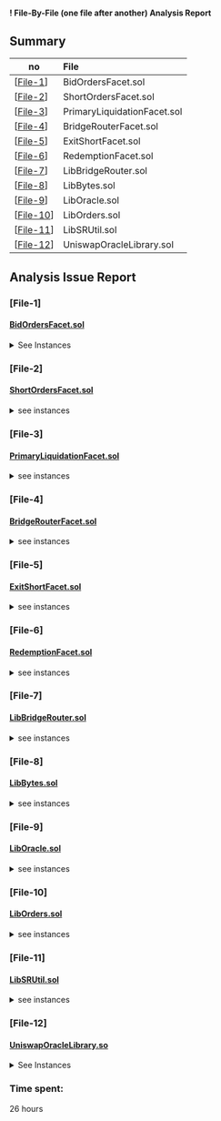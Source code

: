 
#### ! File-By-File (one file after another) Analysis Report

## Summary

no | File |
|-|:-|
| [[File-1](#file-1)] | BidOrdersFacet.sol |
| [[File-2](#file-2)] | ShortOrdersFacet.sol | 
| [[File-3](#file-3)] | PrimaryLiquidationFacet.sol | 
| [[File-4](#file-4)] | BridgeRouterFacet.sol | 
| [[File-5](#file-5)] | ExitShortFacet.sol | 
| [[File-6](#file-6)] | RedemptionFacet.sol | 
| [[File-7](#file-7)] | LibBridgeRouter.sol | 
| [[File-8](#file-8)] | LibBytes.sol | 
| [[File-9](#file-9)] | LibOracle.sol | 
| [[File-10](#file-10)] | LibOrders.sol | 
| [[File-11](#file-11)] | LibSRUtil.sol | 
| [[File-12](#file-12)] | UniswapOracleLibrary.sol | 


## Analysis Issue Report 


### [File-1]  
#### [BidOrdersFacet.sol](https://github.com/code-423n4/2024-03-dittoeth//blob/main/contracts/facets/BidOrdersFacet.sol)


<details>
<summary> See Instances</summary>



#### Admin Abuse Risks:

**Access Controls**: Ensure that only authorized entities have access to critical functions like `createForcedBid`.
**Fee Handling**: Verify that fee calculations are fair and transparent to prevent potential abuse by admins.


#### Systemic Risks:

**Order Matching Logic**: The `bidMatchAlgo` function seems to handle order matching intricacies. Ensure thorough testing to catch edge cases.
**Oracle Dependency**: The contract interacts with an Oracle contract. Ensure the Oracle's reliability and security to prevent systemic risks.


#### Technical Risks:

**Stack Too Deep**: There is a comment about preventing "stack too deep" issues by creating `incomingBid` in `createBid` instead of `BidMatchAlgo`. Ensure this approach is effective.
**Gas Optimization**: Verify gas optimizations in sorting and matching algorithms to avoid excessive gas costs.
**Oracle Price Updates**: Validate the mechanism for updating Oracle prices to prevent price manipulation risks.


#### Integration Risks:


**External Contracts**: Dependencies on external contracts like `Oracle` and `Diamond` should be thoroughly audited and integrated securely to prevent vulnerabilities.
**Data Integrity**: Ensure data consistency and integrity across multiple contracts, especially during order matching and asset transfers.


#### Non-Standard Token Risks:

**ERC-20 Operations**: Verify ERC-20 token operations like transferring tokens (`s.assetUser[asset][bidder].ercEscrowed += matchTotal.fillErc`) to prevent token loss or unauthorized transfers.


</details>


### [File-2]   
#### [ShortOrdersFacet.sol](https://github.com/code-423n4/2024-03-dittoeth//blob/main/contracts/facets/ShortOrdersFacet.sol)


<details>
<summary>see instances</summary>



#### Admin Abuse Risks:

**Access Controls**: Verify that only authorized entities have access to critical functions like `createLimitShort`.
**CR Validation**: Ensure that CR (Collateral Ratio) validations prevent abuse by users setting invalid CR values.
**Eth Escrow Check**: Confirm that checks for sufficient ETH escrowed by users are properly implemented to prevent misuse.


#### Systemic Risks:

O**rder Matching Logic:** Review the logic in `createLimitShort` and `sellMatchAlgo` for accurate order matching and handling of different scenarios.
**CR Constraints**: Ensure that the collateral ratio (CR) calculations and constraints are correctly applied to prevent systemic risks related to under-collateralization.
**Oracle Dependency**: Assess the reliability and security of the Oracle contract (`LibOracle`) as it affects critical pricing decisions.


#### Technical Risks:

**Stack Too Deep**: The contract comments mention preventing "stack too deep" issues. Ensure that the workaround implemented is effective and doesn't introduce vulnerabilities.
**Gas Optimization**: Review gas usage in complex calculations, loops, and external contract interactions for efficient gas usage.
**Order Book Maintenance:** Verify that order book updates and placements are handled efficiently to avoid potential bottlenecks or errors.


#### Integration Risks:

**External Libraries**: Ensure that interactions with external libraries (`LibOrders`, `LibAsset`, `LibOracle`, etc.) are secure and well-integrated to avoid vulnerabilities.
**Data Consistency**: Check for consistency in data handling across different contract functions and libraries to prevent data corruption or manipulation risks.


#### Non-Standard Token Risks:

**ERC-20 Operations:** Review ERC-20 token operations related to short positions (`ercAmount`) and collateral to prevent token loss, unauthorized minting, or other risks.


#### Overall:
the contract seems to manage short orders in a market system with considerations for collateral ratios, order matching, and price oracles.

</details>

### [File-3]   
#### [PrimaryLiquidationFacet.sol](https://github.com/code-423n4/2024-03-dittoeth//blob/main/contracts/facets/PrimaryLiquidationFacet.sol)



<details>
<summary>see instances</summary>



#### Admin Abuse Risks:

**Constructor Parameter**: The constructor takes an `_dusd` address parameter, which should be carefully managed to ensure it is set correctly during contract deployment to prevent potential admin abuse.
**Forced Liquidation**: The `liquidate` function handles forced liquidation, which could be abused if not properly monitored and controlled.


#### Systemic Risks:

**Liquidation Logic**: Review the `liquidate` function to ensure that forced liquidations are handled accurately and securely without exposing the system to vulnerabilities or exploits.
**Oracle Dependency**: The contract relies on an Oracle (`LibOracle`) for price information, which introduces systemic risk if the Oracle is compromised or unreliable.
**Accounting and Escrow Handling**: Verify that collateral, debts, and fees are managed correctly during liquidation and that the accounting logic is robust.


#### Technical Risks:

**Gas Usage**: Complex operations like forced bidding and accounting could lead to high gas costs, so gas optimizations should be considered.
**Data Integrity**: Ensure that data handling across different storage locations (`s.asset`, `s.vaultUser`, etc.) is consistent and secure to avoid data corruption or manipulation risks.
**External Contract Interactions**: The contract interacts with external contracts/interfaces (`IDiamond`, other libraries), so integration risks with these contracts should be assessed.


#### Integration Risks:

***External Libraries and Interfaces***: Check the integration with external libraries (`LibOrders`, `LibAsset`, `LibOracle`, etc.) and interfaces (`IDiamond`) to ensure compatibility, security, and reliability.
**Oracle Dependency**: As mentioned earlier, integration with the Oracle contract (`LibOracle`) should be thoroughly tested and audited to prevent potential vulnerabilities or inaccuracies in price data.



#### Non-Standard Token Risks:

**ERC-20 Operations**: The contract doesn't directly handle ERC-20 tokens but interacts with them indirectly through other contracts. Ensure that ERC-20 token interactions are secure and follow best practices to avoid token loss or unauthorized access.


#### Overall:

the contract appears to handle liquidation operations in a market system, relying on external contracts/interfaces for price data and accounting. Additionally, monitoring and access controls should be implemented to prevent admin abuse and unauthorized actions within the contract.

</details>

### [File-4]   
#### [BridgeRouterFacet.sol](https://github.com/code-423n4/2024-03-dittoeth//blob/main/contracts/facets/BridgeRouterFacet.sol)

<details>
<summary>see instances</summary>



#### Admin Abuse Risks:

**Bridge Address Setters**: The constructor allows setting addresses for `rethBridge` and `stethBridge`. If these addresses are controlled by administrators and not updated correctly, it could lead to potential abuse.
**Fee Handling**: The contract handles fees (`withdrawalFeePct`) that can be configured per bridge. If fee settings are not managed properly, it could result in unfair or exploitative fee structures.



#### Systemic Risks:

**Bridge Functionality**: The contract interacts with bridges (`IBridge`) to deposit and withdraw assets. Ensure that bridge contracts are secure, reliable, and audited to prevent loss of funds or incorrect token handling.
**Vault Logic**: The contract has logic related to vaults (`getDethTotal`, `getBridges`, etc.), which should be thoroughly tested to ensure accurate accounting and proper functioning across different bridge types.


#### Technical Risks:

**Gas Optimization**: Complex operations such as fee calculations and yield rate updates could consume significant gas. Consider gas optimizations, especially in functions like `maybeUpdateYield` and `_ethConversion`.
**Error Handling**: The contract includes error handling for minimum deposit checks (`C.MIN_DEPOSIT`). Verify that error conditions are appropriately managed and do not lead to unexpected contract states.


#### Integration Risks:

**Bridge Interfaces**: The contract relies on the `IBridge` interface for interactions with bridge contracts. Ensure that the interface is well-defined, compatible with bridge implementations, and handles edge cases securely.
**External Contracts**: External contracts/interfaces such as `IBridge` and `Constants.sol` are referenced. Thoroughly audit and test interactions with these external components to avoid integration issues or vulnerabilities.


#### Non-Standard Token Risks:

**Token Deposits and Withdrawals**: The contract handles deposits and withdrawals of tokens (`LST` and `dETH`) via bridge contracts. Ensure that token handling follows best practices to prevent loss, double-spending, or unauthorized access.


#### Overall:

the contract seems to manage interactions with bridges and vaults for depositing and withdrawing assets. Careful attention should be given to bridge configurations, fee structures, gas optimizations, and error handling to mitigate the identified risks and ensure the security and reliability of the system. 

</details>

### [File-5]   
#### [ExitShortFacet.sol](https://github.com/code-423n4/2024-03-dittoeth//blob/main/contracts/facets/ExitShortFacet.sol)



<details>
<summary>see instances</summary>



#### Admin Abuse Risks:

**Constructor Parameters**: The constructor allows setting the `dusd` address, which could potentially be controlled by administrators. Any mismanagement or changes to this address could lead to abuse or unauthorized behavior.
**Bid Creation:** The `exitShort` function involves creating bids on the market, which may have implications based on the bid parameters and market conditions. Admins need to ensure fair and transparent bid creation processes.



#### Systemic Risks:

**Short Position Management**: The contract facilitates exiting short positions in different ways (`exitShortWallet`, `exitShortErcEscrowed`, `exitShort`) based on different conditions. Incorrect handling of short positions or market conditions could lead to unexpected losses or gains.
**Oracle Dependency**: The contract relies on external oracles for price information (`updateOracleAndStartingShortViaTimeBidOnly`). Ensure that oracle updates are timely and accurate to prevent mispricing risks.


#### Technical Risks:

**Gas Optimization**: Complex operations such as bid creation (`createForcedBid`) and collateral calculations could consume significant gas. Gas optimizations may be needed, especially in functions dealing with on-chain interactions or calculations.
**Error Handling**: The contract includes error handling for various conditions such as insufficient collateral, invalid buyback amounts, or dust amounts. Ensure that error conditions are appropriately managed to prevent unexpected contract states.


#### Integration Risks:

**External Interfaces**: The contract interacts with external contracts/interfaces (`IDiamond`, `LibAsset.burnMsgSenderDebt`) for bid creation, ERC management, and asset handling. Thoroughly audit and test interactions with these external components to ensure compatibility and security.
**Market Dependency**: The `exitShort` function interacts with the market, relying on market conditions and bid placements. Integration risks may arise if market conditions change rapidly or if bids are not executed as expected.


#### Non-Standard Token Risks:

**Token Handling:** The contract handles ERC tokens (`dusd`, ERC-20 tokens) for collateral, buyback, and bid creation. Ensure that token handling follows best practices to prevent loss, double-spending, or unauthorized access.


#### Overall:

the contract manages short positions, bid creation, and ERC token interactions to exit short positions. Admins should ensure correct parameter inputs, proper error handling, accurate oracle updates, gas optimizations, and secure token handling to mitigate the identified risks and maintain system integrity. 

</details>

### <a name="#file-6"></a>  [File-6] 
#### [RedemptionFacet.sol](https://github.com/code-423n4/2024-03-dittoeth//blob/main/contracts/facets/RedemptionFacet.sol)



<details>
<summary>see instances</summary>



#### Admin Abuse Risks:

**Access Controls**: Ensure that only authorized users have access to critical functions such as proposing redemption, disputing redemption, and claiming redemption. Consider implementing role-based access controls (RBAC) if necessary to restrict access appropriately.
**Fee Manipulation**: Validate fee calculations and ensure that fee-related parameters cannot be manipulated by unauthorized parties. Use secure methods for fee calculations to prevent abuse.



#### Systemic Risks:

**Protocol Governance**: Consider implementing mechanisms for protocol governance to address potential disputes and conflicts among users, especially during redemption and collateral claiming phases.
**Dispute Resolution**: Define clear rules and procedures for resolving disputes between parties involved in redemption proposals and claiming collateral. Ensure fairness and transparency in dispute resolution mechanisms.

#### Technical Risks:

**Contract Security**: Perform thorough code reviews and security audits to identify and mitigate vulnerabilities such as reentrancy bugs, integer overflows/underflows, and potential logic errors.
**Data Integrity**: Ensure that data stored in storage variables is accurately updated and validated throughout the redemption process to prevent discrepancies and data corruption.
**Oracle Dependence**: Monitor and manage dependencies on oracles for price feeds and other critical data inputs. Implement fail-safes or fallback mechanisms to handle oracle failures or manipulations.


#### Integration Risks:

**External Contract Interactions**: Review and verify interactions with external contracts, especially libraries and interfaces, to prevent unexpected behavior or vulnerabilities arising from integration points.
**Token Standards Compliance**: Ensure compliance with relevant token standards (e.g., ERC-20) for tokens involved in the redemption process. Validate token transfers and interactions to prevent loss or manipulation of tokens.

#### Non-Standard Token Risks:

**Token Management**: If the smart contract deals with non-standard tokens or custom tokens, ensure proper handling, transfer, and validation mechanisms are in place to mitigate risks such as token loss, unauthorized transfers, or contract interactions with incompatible tokens.


</details>

### [File-7]   
#### [LibBridgeRouter.sol](https://github.com/code-423n4/2024-03-dittoeth//blob/main/contracts/libraries/LibBridgeRouter.sol)


<details>
<summary>see instances</summary>



#### Admin Abuse Risks:

No specific admin-related functions or modifiers are evident in this contract. Therefore, there are no direct admin abuse risks apparent in this contract.


#### Systemic Risks:

**Bridge Credit System**: The contract implements a bridge credit system for managing credits associated with different assets (RETH and WSTETH). The `transferBridgeCredit` function manages the transfer of bridge credits between users. The risk here is that the bridge credit system must accurately reflect the assets held by users to avoid inconsistencies or exploits. Proper testing and auditing of this functionality are crucial to mitigate systemic risks.

#### Technical Risks:

**Precision and Arithmetic Operations**: The contract involves arithmetic operations and precision management, especially in handling `uint88` and `uint256` types. Risks such as overflows, underflows, and precision loss must be carefully considered and mitigated using safe math libraries or other appropriate techniques.
**Oracle Usage**: The contract interacts with oracles using the `OracleLibrary` for estimating TWAP (Time Weighted Average Price). Ensure that oracle responses are accurate and not manipulated to avoid incorrect assessments of market premiums or discounts.
**Bridge Fees Calculation**: The `withdrawalFeePct` function calculates withdrawal fees based on market premiums or discounts between RETH and WSTETH. Ensure that the fee calculation logic is precise and reflective of actual market conditions to prevent overcharging or undercharging users.


#### Integration Risks:

**Bridge Contracts**: The contract interacts with external bridge contracts (`IBridge`) to manage bridge credits and assess dETH withdrawals. Risks may arise from inconsistencies or vulnerabilities in the bridge contract interfaces or behaviors. Proper integration testing and auditing of bridge contracts are crucial to mitigate such risks.
**Oracle Integration:** The contract integrates with oracles (`OracleLibrary`) for price estimation. Risks related to oracle downtime, incorrect data reporting, or manipulation should be considered. Implementing fallback mechanisms or alternative data sources can enhance robustness against oracle-related risks.


#### Non-Standard Token Risks:

N/A


#### Overall:

the contract manages bridge credits and dETH withdrawals, involving precision-sensitive operations, oracle interactions, and integration with external bridge contracts. 

</details>

### [File-8]   
#### [LibBytes.sol](https://github.com/code-423n4/2024-03-dittoeth//blob/main/contracts/libraries/LibBytes.sol)

<details>
<summary>see instances</summary>



#### Admin Abuse Risks:

There are no explicit admin-related functions or modifiers evident in this contract. Therefore, there are no direct admin abuse risks apparent in this contract.


#### Systemic Risks:

**Data Parsing and Storage:** The contract includes a custom data decoding function `readProposalData`, which reads and processes data stored using the SSTORE2 library. The risk here is that any errors or inconsistencies in data parsing logic could lead to incorrect data interpretation or storage, potentially affecting system behavior or data integrity.

#### Technical Risks:

**Assembly Operations**: The contract uses assembly operations for efficient data extraction from byte arrays (`slate` variable). Risks associated with incorrect assembly operations or misinterpretation of data at the byte level could lead to unexpected behavior or vulnerabilities.
**Data Length Verification**: The contract includes a length verification check (`require(slate.length % 51 == 0, "Invalid data length")`) to ensure that the input data length is valid. However, improper handling of this check or incorrect assumptions about data length could lead to vulnerabilities such as out-of-bounds errors or data corruption.


#### Integration Risks:

**External Library Dependency**: The contract relies on an external library (`SSTORE2`) for data storage and retrieval (`SSTORE2.read(SSTORE2Pointer)`). Risks associated with external dependencies include incorrect library usage, versioning issues, or vulnerabilities in the library code itself. Thorough testing and auditing of library interactions are necessary to mitigate integration risks.


#### Non-Standard Token Risks:

N/A

#### Overall:

the contract focuses on decoding and processing data stored using an external library (`SSTORE2`) through efficient assembly operations. Risks primarily revolve around data parsing accuracy, length verification, assembly operations' correctness, and proper handling of external library dependencies. 

</details>

### [File-9]   
#### [LibOracle.sol](https://github.com/code-423n4/2024-03-dittoeth//blob/main/contracts/libraries/LibOracle.sol)

<details>
<summary>see instances</summary>



#### Admin Abuse Risks:

The contract does not contain explicit admin functions or roles, reducing direct admin abuse risks. However, if the contract's owner privileges are not appropriately managed or if unauthorized parties gain control, they may manipulate oracle prices, leading to adverse effects on the system.


#### Systemic Risks:

**Oracle Price Determination**: The contract relies on external oracle interfaces (`AggregatorV3Interface`) to fetch asset prices. Risks associated with incorrect oracle data, delayed updates, or manipulation of oracle responses could affect price accuracy and system stability.
**Circuit Breaker Mechanism**: The contract implements circuit breaker logic (`oracleCircuitBreaker` and `baseOracleCircuitBreaker`) to handle invalid or unexpected oracle data. However, improper circuit breaker logic or failure to handle all edge cases adequately may impact system reliability during oracle failures or deviations.


#### Technical Risks:

**Assembly Operations**: The contract does not directly use assembly operations. However, it interacts with low-level data structures such as byte arrays (`slate` variable) through external library dependencies. Risks associated with incorrect data parsing, manipulation, or memory handling could lead to vulnerabilities or incorrect system behavior.
**External Dependencies**: The contract imports external interfaces (`AggregatorV3Interface`, `IERC20`, `IDiamond`) and relies on external contracts for oracle data and other functionalities. Risks include versioning issues, security vulnerabilities in dependencies, and dependency on third-party services for critical operations.


#### Integration Risks:

**Oracle Integration**: Integration risks stem from the reliance on external oracle contracts (`AggregatorV3Interface`) for fetching asset prices. Proper integration, version compatibility, and handling of oracle response data are crucial to mitigate integration risks and ensure accurate price feeds.
**Diamond Interface Integration**: The contract interacts with a diamond contract (`IDiamond`) and relies on its functionalities. Risks related to improper diamond contract integration, unexpected behavior, or contract upgradeability should be carefully managed.


#### Non-Standard Token Risks:

The contract interacts with ERC20 tokens (`IERC20`) for handling collateral and other functionalities. Risks associated with non-standard ERC20 implementations, token transfer failures, or re-entrancy vulnerabilities should be considered and mitigated.

#### Overall:

the contract primarily focuses on fetching asset prices from external oracles, implementing circuit breaker mechanisms, and managing system data using external interfaces. Risks primarily revolve around oracle data accuracy, circuit breaker logic correctness, external dependencies management, and integration challenges with external contracts.

</details>

### [File-10]   
#### [LibOrders.sol](https://github.com/code-423n4/2024-03-dittoeth//blob/main/contracts/libraries/LibOrders.sol)

<details>
<summary>see instances</summary>




#### Admin Abuse Risks:


**Potential Risk**: The ability to cancel orders and update order books can be abused by administrators to manipulate markets or unfairly advantage certain participants.
**Mitigation**: Implement strict access controls and permissions for admin functions. Use multi-signature schemes or decentralized governance models for critical functions.


#### Systemic Risks:

**Potential Risk:** Systemic risks may arise from bugs or vulnerabilities in the smart contracts leading to unexpected behaviors or exploits.

#### Technical Risks:

Technical risks include inefficient algorithms, gas optimization issues, or improper data handling leading to higher gas costs or contract failures.

#### Integration Risks:

Integration risks may arise when interacting with external systems such as oracles for price feeds or other DeFi protocols for collateral management.


#### Non-Standard Token Risks:

If the system deals with non-standard tokens or custom token standards, there may be risks related to token interoperability or unexpected token behaviors.


</details>

### [File-11]   
#### [LibSRUtil.sol](https://github.com/code-423n4/2024-03-dittoeth//blob/main/contracts/libraries/LibSRUtil.sol)

<details>
<summary>see instances</summary>



#### Admin Abuse Risks:


**Risk Assessment**: The code includes functions like `disburseCollateral`, `checkCancelShortOrder`, `checkShortMinErc`, `transferShortRecord`, and `updateErcDebt` that involve modifying critical contract state variables like collateral, debt, and short records.

**Mitigation**: Implement strict access controls and permission checks for these functions to prevent unauthorized or malicious modifications. Use multi-signature schemes or decentralized governance models for critical operations.

#### Systemic Risks:

The code interacts with external data sources like oracles (`LibAsset.recoveryCR`) and potentially external contracts (`LibBridgeRouter.transferBridgeCredit`). Integration with external systems introduces systemic risks such as data inconsistency or reliance on external contract behavior.

#### Technical Risks:

The code leverages several libraries (`PRBMathHelper.sol`, `DataTypes.sol`, `AppStorage.sol`, `Constants.sol`, `LibOrders.sol`, `LibShortRecord.sol`, `LibAsset.sol, Errors.sol`, `LibBridgeRouter.sol`) which introduce dependencies and potential risks related to library functionality or versioning issues.


#### Integration Risks:

The code interacts with different parts of the system such as asset management (`disburseCollateral`, `updateErcDebt`), short order management (`checkCancelShortOrder`, `checkShortMinErc`), NFT handling (`transferShortRecord`), and external bridge operations (transferBridgeCredit). Integration complexities can introduce bugs or vulnerabilities.


#### Non-Standard Token Risks:

N/A


</details>



### [File-12]  
#### [UniswapOracleLibrary.so](https://github.com/code-423n4/2024-03-dittoeth//blob/main/contracts/libraries/UniswapOracleLibrary.sol)


<details>
<summary> See Instances</summary>



#### Admin Abuse Risks:

N/A

#### Systemic Risks:

**Risk Assessment**: The contract interacts with external Uniswap V3 pool contracts (`IUniswapV3Pool`) to fetch historical tick data for price estimation. Reliance on external contracts introduces systemic risks such as incorrect data retrieval, unavailability of external contracts, or changes in external contract behavior.
**Mitigation**: Perform extensive testing and validation of the external contract interface (`IUniswapV3Pool`) to ensure data integrity and contract functionality. Implement error handling mechanisms and fallback strategies in case of external contract failures or changes.

#### Technical Risks:

The contract imports several external libraries (`Errors.sol`,` UniswapTickMath.sol`, `PRBMathHelper.sol`) and interfaces (IUniswapV3Pool) which introduce technical dependencies and potential risks related to library versioning, compatibility, or functionality.


#### Integration Risks:

The contract integrates with Uniswap V3 pool contracts (`IUniswapV3Pool`) to fetch cumulative tick data and estimate Time-Weighted Average Price (TWAP). Integration with external systems introduces risks such as data inconsistencies, unexpected behavior due to changes in external contracts, or reliance on external oracle accuracy.


#### Non-Standard Token Risks:

N/A


</details>

### Time spent:
26 hours